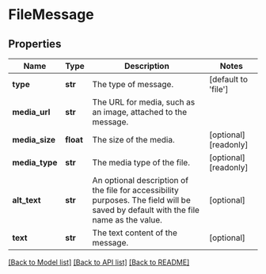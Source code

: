 # FileMessage

## Properties
Name | Type | Description | Notes
------------ | ------------- | ------------- | -------------
**type** | **str** | The type of message. | [default to 'file']
**media_url** | **str** | The URL for media, such as an image, attached to the message. | 
**media_size** | **float** | The size of the media. | [optional] [readonly] 
**media_type** | **str** | The media type of the file. | [optional] [readonly] 
**alt_text** | **str** | An optional description of the file for accessibility purposes. The field will be saved by default with the file name as the value. | [optional] 
**text** | **str** | The text content of the message. | [optional] 

[[Back to Model list]](../README.md#documentation-for-models) [[Back to API list]](../README.md#documentation-for-api-endpoints) [[Back to README]](../README.md)


